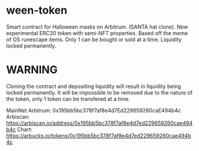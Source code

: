 # ween-token
Smart contract for Halloween masks on Arbitrum. (SANTA hat clone). New experimental ERC20 token with semi-NFT properties. Based off the meme of OS runescape items. Only 1 can be bought or sold at a time. Liquidity locked permanently.

WARNING
=======
Cloning the contract and depositing liquidity will result in liquidity being locked permanently.
It will be impossible to be removed due to the nature of the token, only 1 token can be transfered at a time.

MainNet Arbitrum: 0x195bb5bc378f7af8e4d7Ed229659260caE494b4c <br>
Arbiscan: https://arbiscan.io/address/0x195bb5bc378f7af8e4d7ed229659260cae494b4c
Chart: https://arbucks.io/tokens/0x195bb5bc378f7af8e4d7ed229659260cae494b4c
